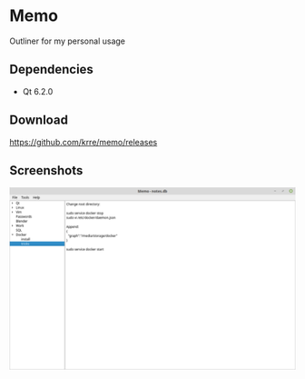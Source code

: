 # Memo
Outliner for my personal usage

## Dependencies
- Qt 6.2.0

## Download
https://github.com/krre/memo/releases

## Screenshots
![Screenshot](/images/screenshot-1.png?raw=true)
